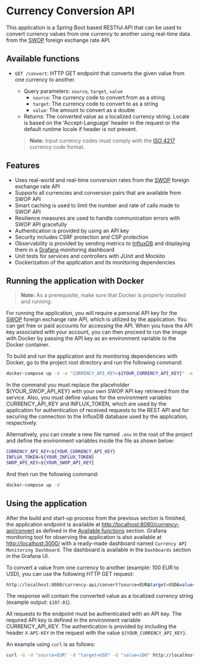 # Currency Conversion API

This application is a Spring Boot based RESTful API that can be used to convert currency values from one currency to another using real-time data from the [SWOP](https://swop.cx) foreign exchange rate API.

## Available functions

- `GET /convert`: HTTP GET endpoint that converts the given value from one currency to another.
  - Query parameters: `source`, `target`, `value`
    - `source`: The currency code to convert from as a string
    - `target`: The currency code to convert to as a string
    - `value`: The amount to convert as a double
  - Returns: The converted value as a localized currency string. Locale is based on the 'Accept-Language' header in the request or the default runtime locale if header is not present.

  > **Note:** Input currency codes must comply with the [ISO 4217](https://en.wikipedia.org/wiki/ISO_4217) currency code format.

## Features

- Uses real-world and real-time conversion rates from the [SWOP](https://swop.cx) foreign exchange rate API
- Supports all currencies and conversion pairs that are available from SWOP API
- Smart caching is used to limit the number and rate of calls made to SWOP API
- Resilience measures are used to handle communication errors with SWOP API gracefully
- Authentication is provided by using an API key
- Security includes CSRF protection and CSP protection
- Observability is provided by sending metrics to [InfluxDB](https://www.influxdata.com/products/influxdb/) and displaying them in a [Grafana](https://grafana.com/) monitoring dashboard
- Unit tests for services and controllers with JUnit and Mockito
- Dockerization of the application and its monitoring dependencies

## Running the application with Docker

> **Note:** As a prerequisite, make sure that Docker is properly installed and running.

For running the application, you will require a personal API key for the [SWOP](https://swop.cx) foreign exchange rate API, which is utilized by the application. You can get free or paid accounts for accessing the API. When you have the API key associated with your account, you can then proceed to run the image with Docker by passing the API key as an environment variable to the Docker container.

To build and run the application and its monitoring dependencies with Docker, go to the project root directory and run the following command:

```bash
docker-compose up -d -e "CURRENCY_API_KEY=${YOUR_CURRENCY_API_KEY}" -e "SWOP_API_KEY=${YOUR_SWOP_API_KEY}" -e "INFLUX_TOKEN=${YOUR_INFLUX_TOKEN}"
```

In the command you must replace the placeholder ${YOUR_SWOP_API_KEY} with your own SWOP API key retrieved from the service. Also, you must define values for the environment variables CURRENCY_API_KEY and INFLUX_TOKEN, which are used by the application for authentication of received requests to the REST API and for securing the connection to the InfluxDB database used by the application, respectively.

Alternatively, you can create a new file named `.env` in the root of the project and define the environment variables inside the file as shown below:

```bash
CURRENCY_API_KEY=${YOUR_CURRENCY_API_KEY}
INFLUX_TOKEN=${YOUR_INFLUX_TOKEN}
SWOP_API_KEY=${YOUR_SWOP_API_KEY}
```

And then run the following command:

```bash
docker-compose up -d
```

## Using the application

After the build and start-up process from the previous section is finished, the application endpoint is available at <http://localhost:8080/currency-api/convert> as defined in the [Available functions](#available-functions) section. Grafana monitoring tool for observing the application is also available at <http://localhost:3000/> with a ready-made dashboard named `Currency API Monitoring Dashboard`. The dashboard is available in the `Dashboards` section in the Grafana UI.

To convert a value from one currency to another (example: 100 EUR to USD), you can use the following HTTP GET request:

```bash
http://localhost:8080/currency-api/convert?source=EUR&target=USD&value=100
```

The response will contain the converted value as a localized currency string (example output: `$107.01`).

All requests to the endpoint must be authenticated with an API key. The required API key is defined in the environment variable CURRENCY_API_KEY. The authentication is provided by including the header `X-API-KEY` in the request with the value `${YOUR_CURRENCY_API_KEY}`.

An example using `curl` is as follows:

```bash
curl -G -d "source=EUR" -d "target=USD" -d "value=100" http://localhost:8080/currency-api/convert -H "X-API-KEY: ${YOUR_CURRENCY_API_KEY}"
```
